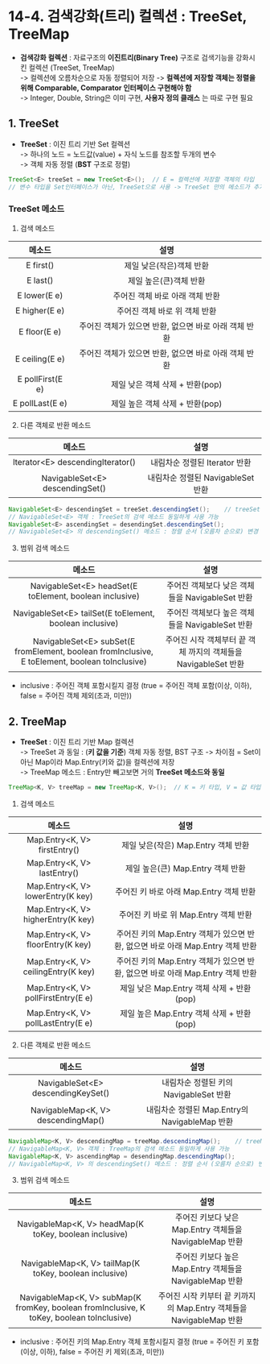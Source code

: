 # 14-4. 검색강화(트리) 컬렉션 : TreeSet, TreeMap

- **검색강화 컬렉션** : 자료구조의 **이진트리(Binary Tree)** 구조로 검색기능을 강화시킨 컬렉션 (TreeSet, TreeMap)  
-> 컬렉션에 오름차순으로 자동 정렬되어 저장 -> **컬렉션에 저장할 객체는 정렬을 위해 Comparable, Comparator 인터페이스 구현해야 함**  
-> Integer, Double, String은 이미 구현, **사용자 정의 클래스** 는 따로 구현 필요

## 1. TreeSet

- **TreeSet** : 이진 트리 기반 Set 컬렉션   
-> 하나의 노드 = 노드값(value) + 자식 노드를 참조할 두개의 변수  
-> 객체 자동 정렬 (**BST** 구조로 정렬)  

```java
TreeSet<E> treeSet = new TreeSet<E>();  // E = 컬렉션에 저장할 객체의 타입
// 변수 타입을 Set인터페이스가 아닌, TreeSet으로 사용 -> TreeSet 만의 메소드가 추가로 있어서
``` 

### TreeSet 메소드
1. 검색 메소드

메소드|설명
:---:|:---:
E first()|제일 낮은(작은)객체 반환
E last()|제일 높은(큰)객체 반환
E lower(E e)|주어진 객체 바로 아래 객체 반환
E higher(E e)|주어진 객체 바로 위 객체 반환
E floor(E e)|주어진 객체가 있으면 반환, 없으면 바로 아래 객체 반환
E ceiling(E e)|주어진 객체가 있으면 반환, 없으면 바로 아래 객체 반환
E pollFirst(E e)|제일 낮은 객체 삭제 + 반환(pop)
E pollLast(E e)|제일 높은 객체 삭제 + 반환(pop)

2. 다른 객체로 반환 메소드

메소드|설명
:---:|:---:
lterator\<E> descendingIterator()|내림차순 정렬된 Iterator 반환
NavigableSet\<E> descendingSet()|내림차순 정렬된 NavigableSet 반환
```java
NavigableSet<E> descendingSet = treeSet.descendingSet();    // treeSet 객체를 NavigableSet 객체로 반환
// NavigableSet<E> 객체 : TreeSet의 검색 메소드 동일하게 사용 가능 
NavigableSet<E> ascendingSet = desendingSet.descendingSet();   
// NavigableSet<E> 의 descendingSet() 메소드 : 정렬 순서 (오름차 순으로) 변경 가능
```

3. 범위 검색 메소드 

메소드|설명
:---:|:---:
NavigableSet\<E> headSet(E toElement, boolean inclusive)|주어진 객체보다 낮은 객체들을 NavigableSet 반환 
NavigableSet\<E> tailSet(E toElement, boolean inclusive)|주어진 객체보다 높은 객체들을 NavigableSet 반환 
NavigableSet\<E> subSet(E fromElement, boolean fromInclusive, E toElement, boolean toInclusive)|주어진 시작 객체부터 끝 객체 까지의 객체들을 NavigableSet 반환 
- inclusive : 주어진 객체 포함시킬지 결정 (true = 주어진 객체 포함(이상, 이하), false = 주어진 객체 제외(초과, 미만))

## 2. TreeMap

- **TreeSet** : 이진 트리 기반 Map 컬렉션   
-> TreeSet 과 동일 : (**키 값을 기준**) 객체 자동 정렬, BST 구조
-> 차이점 = Set이 아닌 Map이라 Map.Entry(키와 값)을 컬렉션에 저장  
-> TreeMap 메소드 : Entry만 빼고보면 거의 **TreeSet 메소드와 동일** 

```java
TreeMap<K, V> treeMap = new TreeMap<K, V>();  // K = 키 타입, V = 값 타입
``` 

1. 검색 메소드

메소드|설명
:---:|:---:
Map.Entry<K, V> firstEntry()|제일 낮은(작은) Map.Entry 객체 반환
Map.Entry<K, V> lastEntry()|제일 높은(큰) Map.Entry 객체 반환
Map.Entry<K, V> lowerEntry(K key)|주어진 키 바로 아래 Map.Entry 객체 반환
Map.Entry<K, V> higherEntry(K key)|주어진 키 바로 위 Map.Entry 객체 반환
Map.Entry<K, V> floorEntry(K key)|주어진 키의 Map.Entry 객체가 있으면 반환, 없으면 바로 아래 Map.Entry 객체 반환
Map.Entry<K, V> ceilingEntry(K key)|주어진 키의 Map.Entry 객체가 있으면 반환, 없으면 바로 아래 Map.Entry 객체 반환
Map.Entry<K, V> pollFirstEntry(E e)|제일 낮은 Map.Entry 객체 삭제 + 반환(pop)
Map.Entry<K, V> pollLastEntry(E e)|제일 높은 Map.Entry 객체 삭제 + 반환(pop)

2. 다른 객체로 반환 메소드

메소드|설명
:---:|:---:
NavigableSet\<E> descendingKeySet()|내림차순 정렬된 키의 NavigableSet 반환
NavigableMap\<K, V> descendingMap()|내림차순 정렬된 Map.Entry의 NavigableMap 반환
```java
NavigableMap<K, V> descendingMap = treeMap.descendingMap();    // treeMap 객체를 NavigableMap 객체로 반환
// NavigableMap<K, V> 객체 : TreeMap의 검색 메소드 동일하게 사용 가능 
NavigableMap<K, V> ascendingMap = desendingMap.descendingMap();   
// NavigableMap<K, V> 의 descendingSet() 메소드 : 정렬 순서 (오름차 순으로) 변경 가능
```

3. 범위 검색 메소드

메소드|설명
:---:|:---:
NavigableMap\<K, V> headMap(K toKey, boolean inclusive)|주어진 키보다 낮은 Map.Entry 객체들을 NavigableMap 반환 
NavigableMap\<K, V> tailMap(K toKey, boolean inclusive)|주어진 키보다 높은 Map.Entry 객체들을 NavigableMap 반환 
NavigableMap\<K, V> subMap(K fromKey, boolean fromInclusive, K toKey, boolean toInclusive)|주어진 시작 키부터 끝 키까지의 Map.Entry 객체들을 NavigableMap 반환 
- inclusive : 주어진 키의 Map.Entry 객체 포함시킬지 결정 (true = 주어진 키 포함(이상, 이하), false = 주어진 키 제외(초과, 미만))

